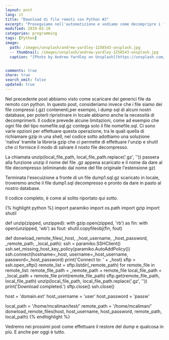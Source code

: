 ```yaml
---
layout: post
lang: it
title: "Download di file remoti con Python #2"
excerpt: "Proseguiamo nell'automatizione e vediamo come decompripre i file .gz"
modified: 2019-03-19
categories: programming
tags: [Python]
image:
  path: /images/unsplash/andrew-yardley-1258543-unsplash.jpg
  -- thumbnail: /images/unsplash/andrew-yardley-1258543-unsplash.jpg
  caption: "[Photo by Andrew Yardley on Unsplash](https://unsplash.com/photos/QB6HWhQuspU?utm_source=unsplash&utm_medium=referral&utm_content=creditCopyText)"


comments: true
share: true
search_omit: false
updated: true
---
```


Nel precedente post abbiamo visto come scaricare dei generici file da remoto con python. In questo post, consideriamo invece che i file siamo dei file compressi (.gz) contenenti,per esempio, i dump sql di alcuni nostri database, per poterli ripristinare in locale abbiamo anche la necessità di decomprimerli. Il codice prevede alcune limitazioni, come ad esempio che ogni file del tipo nomefile.sql.gz contega solo il file nomefile.sql.
Ci sono varie opzioni per effettuare questa operazione, tra le quali quella di richiamare gzip in una shell, nel codice sotto adottiamo una soluzione 'nativa' tramite la libreria gzip che ci permette di effettuare l'unzip e shutil che ci fornisce il modo di salvare il nosto file decompresso.

La chiamata unzip(local_file_path, local_file_path.replace('.gz', '')) passera alla funzione unzip il nome del file .gz appena scaricato e il nome da dare al file decompresso (eliminando dal nome del file originale l'estensione gz)

Terminata l'esecuizione a fronte di un file dump1.sql.gz scaricato in locale, troveremo anche il file dump1.sql decompresso e pronto da dare in pasto al nostro database.

Il codice completo, è come al solito riportato qui sotto.

{% highlight python %}
import paramiko
import os.path
import gzip
import shutil

def unzip(zipped, unzipped):
    with gzip.open(zipped, 'rb') as fin:
        with open(unzipped, 'wb') as fout:
            shutil.copyfileobj(fin, fout)

def donwload_remote_files(_host, _host_username, _host_password, _remote_path, _local_path):
    ssh = paramiko.SSHClient()
    ssh.set_missing_host_key_policy(paramiko.AutoAddPolicy())
    ssh.connect(hostname=_host, username=_host_username, password=_host_password)
    print('Connect to: ' + _host)
    sftp = ssh.open_sftp()
    remote_list = sftp.listdir(_remote_path)
    for remote_file in remote_list:
        remote_file_path = _remote_path + remote_file
        local_file_path = _local_path + remote_file
        print(remote_file_path)
        sftp.get(remote_file_path, local_file_path)
        unzip(local_file_path, local_file_path.replace('.gz', ''))    
    print('Download completed.')
    sftp.close()
    ssh.close()


host = 'domain.ext'
host_username = 'user'
host_password = 'passw'

local_path = '/home/mcaliman/test/'
remote_path = '/home/mcaliman/'
donwload_remote_files(host, host_username, host_password, remote_path, local_path)
{% endhighlight %}

Vedremo nei prossimi post come effettuare il restore del dump e qualcosa in più.
E anche per oggi è tutto.